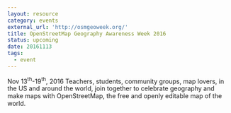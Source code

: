 ```yaml
---
layout: resource
category: events
external_url: 'http://osmgeoweek.org/'
title: OpenStreetMap Geography Awareness Week 2016
status: upcoming
date: 20161113
tags:
  - event
---
```


Nov 13<sup>th</sup>-19<sup>th</sup>, 2016
Teachers, students, community groups, map lovers, in the US and around the world, join together to celebrate geography and make maps with OpenStreetMap, the free and openly editable map of the world.

